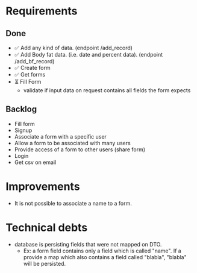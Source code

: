 # Requirements
## Done
  - ✅ Add any kind of data. (endpoint /add_record)
  - ✅ Add Body fat data. (i.e. date and percent data). (endpoint /add_bf_record)
  - ✅ Create form
  - ✅ Get forms
  - ⏳ Fill Form
    - validate if input data on request contains all fields the form expects

## Backlog
  - Fill form
  - Signup
  - Associate a form with a specific user
  - Allow a form to be associated with many users
  - Provide access of a form to other users (share form)
  - Login
  - Get csv on email

# Improvements
  - It is not possible to associate a name to a form.

# Technical debts
  - database is persisting fields that were not mapped on DTO.
    - Ex: a form field contains only a field which is called "name". If a provide a map which
    also contains a field called "blabla", "blabla" will be persisted.